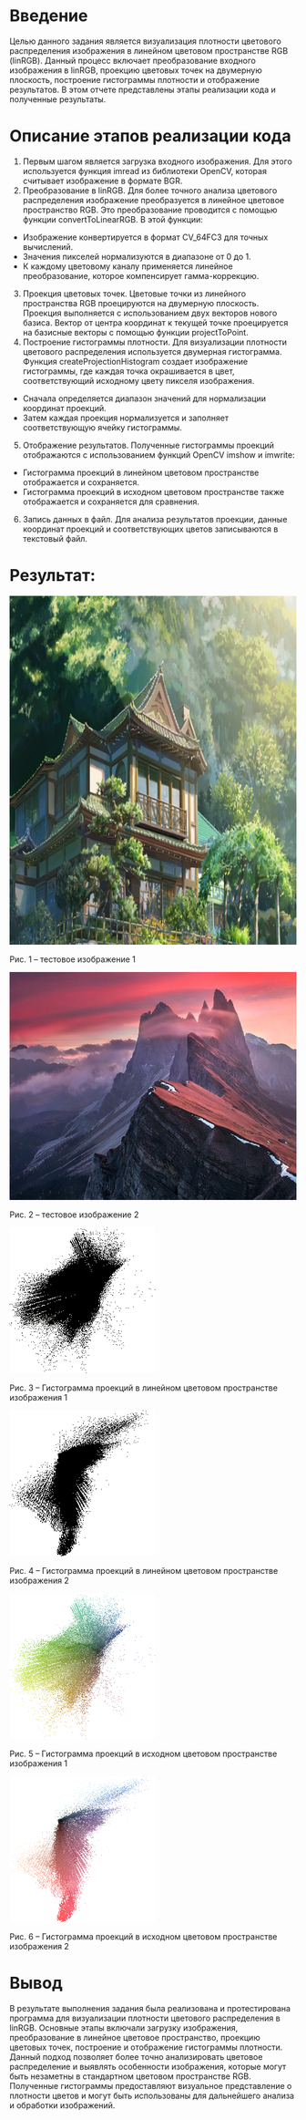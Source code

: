 # Введение
Целью данного задания является визуализация плотности цветового распределения изображения в линейном цветовом пространстве RGB (linRGB). Данный процесс включает преобразование входного изображения в linRGB, проекцию цветовых точек на двумерную плоскость, построение гистограммы плотности и отображение результатов. В этом отчете представлены этапы реализации кода и полученные результаты.

# Описание этапов реализации кода
1. Первым шагом является загрузка входного изображения. Для этого используется функция imread из библиотеки OpenCV, которая считывает изображение в формате BGR.
2. Преобразование в linRGB. Для более точного анализа цветового распределения изображение преобразуется в линейное цветовое пространство RGB. Это преобразование проводится с помощью функции convertToLinearRGB. В этой функции:
- Изображение конвертируется в формат CV_64FC3 для точных вычислений.
- Значения пикселей нормализуются в диапазоне от 0 до 1.
- К каждому цветовому каналу применяется линейное преобразование, которое компенсирует гамма-коррекцию.
3. Проекция цветовых точек. Цветовые точки из линейного пространства RGB проецируются на двумерную плоскость. Проекция выполняется с использованием двух векторов нового базиса. Вектор от центра координат к текущей точке проецируется на базисные векторы с помощью функции projectToPoint.
4. Построение гистограммы плотности. Для визуализации плотности цветового распределения используется двумерная гистограмма. Функция createProjectionHistogram создает изображение гистограммы, где каждая точка окрашивается в цвет, соответствующий исходному цвету пикселя изображения.
- Сначала определяется диапазон значений для нормализации координат проекций.
- Затем каждая проекция нормализуется и заполняет соответствующую ячейку гистограммы.
5. Отображение результатов. Полученные гистограммы проекций отображаются с использованием функций OpenCV imshow и imwrite:
- Гистограмма проекций в линейном цветовом пространстве отображается и сохраняется.
- Гистограмма проекций в исходном цветовом пространстве также отображается и сохраняется для сравнения.
6. Запись данных в файл. Для анализа результатов проекции, данные координат проекций и соответствующих цветов записываются в текстовый файл.

# Результат:

<picture>
  <img src="../../pictures/lab03_test2.jpg" width="960" height="612">
</picture>
   
Рис. 1 – тестовое изображение 1

<picture>
  <img src="../../pictures/lab03_test1.jpg" width="550" height="400">
</picture>
   
Рис. 2 – тестовое изображение 2

<picture>
  <img src="../../pictures/lab08_hist.png" width="256" height="256">
</picture>
   
Рис. 3 – Гистограмма проекций в линейном цветовом пространстве изображения 1

<picture>
  <img src="../../pictures/lab08_hist1.png" width="256" height="256">
</picture>
   
Рис. 4 – Гистограмма проекций в линейном цветовом пространстве изображения 2

<picture>
  <img src="../../pictures/lab08_proj_hist.png" width="256" height="256">
</picture>
   
Рис. 5 – Гистограмма проекций в исходном цветовом пространстве изображения 1

<picture>
  <img src="../../pictures/lab08_proj_hist1.png" width="256" height="256">
</picture>
   
Рис. 6 – Гистограмма проекций в исходном цветовом пространстве изображения 2

# Вывод
В результате выполнения задания была реализована и протестирована программа для визуализации плотности цветового распределения в linRGB. Основные этапы включали загрузку изображения, преобразование в линейное цветовое пространство, проекцию цветовых точек, построение и отображение гистограммы плотности. Данный подход позволяет более точно анализировать цветовое распределение и выявлять особенности изображения, которые могут быть незаметны в стандартном цветовом пространстве RGB. Полученные гистограммы предоставляют визуальное представление о плотности цветов и могут быть использованы для дальнейшего анализа и обработки изображений.
